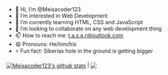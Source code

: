 - 👋 Hi, I’m @Meisacoder123
- 👀 I’m interested in Web Development
- 🌱 I’m currently learning HTML, CSS and JavaScript
- 💞️ I’m looking to collaborate on any web development thing
- 📫 How to reach me: t.a.s.e.r@outlook.com
- 😄 Pronouns: He/him/his
- ⚡ Fun fact: Siberias hole in the ground is getting bigger

<a href="https://github.com/Meisacoder123/github-readme-stats"><img align="center" src="https://github-readme-stats.vercel.app/api?username=Meisacoder123&show_icons=true&include_all_commits=true&theme=buefy&hide_border=true" alt="Meisacoder123's github stats" /></a> | <a href="https://github.com/Meisacoder123/github-readme-stats"><img align="center" src="https://github-readme-stats.vercel.app/api/top-langs/?username=Meisacoder123&layout=compact&theme=buefy&hide_border=true" /></a>
<!---
Meisacoder123/Meisacoder123 is a ✨ special ✨ repository because its `README.md` (this file) appears on your GitHub profile.
You can click the Preview link to take a look at your changes.
--->
